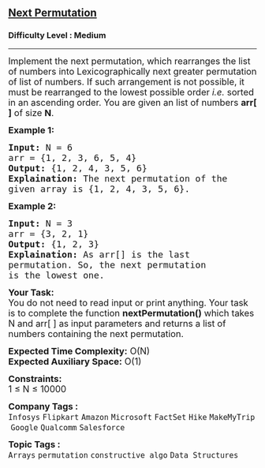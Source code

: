 <h2><a href="https://practice.geeksforgeeks.org/problems/next-permutation5226/1?page=3&difficulty[]=0&difficulty[]=1&difficulty[]=2&curated[]=7&sortBy=submissions">Next Permutation</a></h2><h3>Difficulty Level : Medium</h3><hr><div class="problems_problem_content__Xm_eO"><p><span style="font-size:18px">Implement the next permutation, which rearranges the list of numbers into Lexicographically next greater permutation of list of&nbsp;numbers. If such arrangement is not possible, it must be rearranged to the lowest possible order <em>i.e.</em>&nbsp;sorted in an ascending order. You are given an list of numbers <strong>arr[ ]</strong> of size <strong>N</strong>.</span></p>

<p><strong><span style="font-size:18px">Example 1:</span></strong></p>

<pre><span style="font-size:18px"><strong>Input:</strong> N = 6
arr = {1, 2, 3, 6, 5, 4}
<strong>Output:</strong> {1, 2, 4, 3, 5, 6}
<strong>Explaination:</strong> The next permutation of the 
given array is {1, 2, 4, 3, 5, 6}.</span></pre>

<p><strong><span style="font-size:18px">Example 2:</span></strong></p>

<pre><span style="font-size:18px"><strong>Input:</strong> N = 3
arr = {3, 2, 1}
<strong>Output:</strong> {1, 2, 3}
<strong>Explaination:</strong> As arr[] is the last 
permutation. So, the next permutation 
is the lowest one.</span></pre>

<p><span style="font-size:18px"><strong>Your Task:</strong><br>
You do not need to read input or print anything. Your task is to complete the function <strong>nextPermutation()</strong> which takes N and arr[ ] as input parameters and returns a list of numbers containing the next permutation.</span></p>

<p><span style="font-size:18px"><strong>Expected Time Complexity:</strong> O(N)<br>
<strong>Expected Auxiliary Space:</strong> O(1)</span></p>

<p><span style="font-size:18px"><strong>Constraints:</strong><br>
1 ≤ N ≤ 10000</span></p>
</div><p><span style=font-size:18px><strong>Company Tags : </strong><br><code>Infosys</code>&nbsp;<code>Flipkart</code>&nbsp;<code>Amazon</code>&nbsp;<code>Microsoft</code>&nbsp;<code>FactSet</code>&nbsp;<code>Hike</code>&nbsp;<code>MakeMyTrip</code>&nbsp;<code>Google</code>&nbsp;<code>Qualcomm</code>&nbsp;<code>Salesforce</code>&nbsp;<br><p><span style=font-size:18px><strong>Topic Tags : </strong><br><code>Arrays</code>&nbsp;<code>permutation</code>&nbsp;<code>constructive algo</code>&nbsp;<code>Data Structures</code>&nbsp;